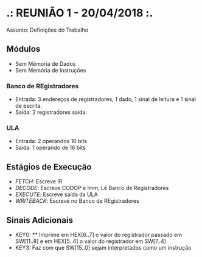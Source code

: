 # .: REUNIÃO 1 - 20/04/2018 :.

Assunto: Definições do Trabalho

## Módulos

* Sem Mémoria de Dados
* Sem Memória de Instruções

### Banco de REgistradores

* Entrada: 3 endereços de registradores, 1 dado, 1 sinal de leitura e 1 sinal de escrita.
* Saída: 2 registradores saída.

### ULA

* Entrada: 2 operandos 16 bits
* Saída: 1 operando de 16 bits

## Estágios de Execução
* *FETCH*: Escreve IR
* *DECODE*: Escreve CODOP e lmm, Lê Banco de Registradores
* *EXECUTE*: Escreve saída da ULA
* *WRITEBACK*: Escreve no Banco de REgistradores

## Sinais Adicionais

* KEY0:
** Imprime em HEX[6..7] o valor do registrador passado em SW[11..8] e em HEX[5..4] o valor do registrador em SW[7..4]
* KEY3: Faz com que SW[15..0] sejam interpretados como um instrução


